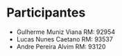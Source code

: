 # Participantes
* Gulherme Muniz Viana RM: 92954
* Lucas Nunes Caetano RM: 93537
* Andre Pereira Alvim RM: 93120
